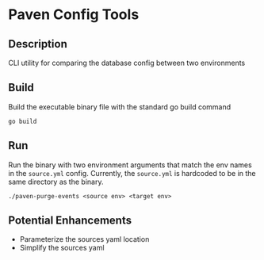 # Paven Config Tools

## Description

CLI utility for comparing the database config between two environments

## Build

Build the executable binary file with the standard go build command

```shell
go build 
```

## Run

Run the binary with two environment arguments that match the env names in the `source.yml` config.
Currently, the `source.yml` is hardcoded to be in the same directory as the binary. 

```shell
./paven-purge-events <source env> <target env>
```
## Potential Enhancements

* Parameterize the sources yaml location
* Simplify the sources yaml